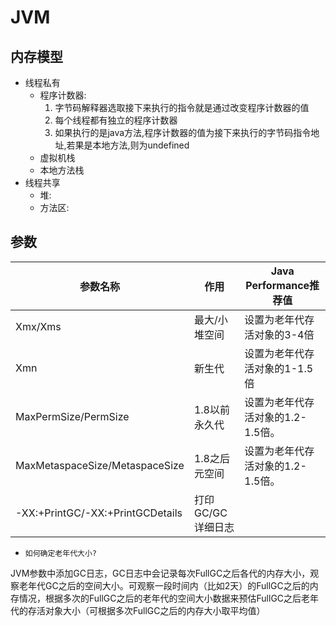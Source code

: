 # JVM

## 内存模型
-  线程私有
   - 程序计数器:
     1. 字节码解释器选取接下来执行的指令就是通过改变程序计数器的值
     2. 每个线程都有独立的程序计数器
     3. 如果执行的是java方法,程序计数器的值为接下来执行的字节码指令地址,若果是本地方法,则为undefined 
   - 虚拟机栈
   - 本地方法栈
- 线程共享
   - 堆:
   - 方法区: 

## 参数

| 参数名称 | 作用 | Java Performance推荐值|
| ---- | ---- | ---- |
| Xmx/Xms | 最大/小堆空间 |设置为老年代存活对象的3-4倍|
| Xmn | 新生代 | 设置为老年代存活对象的1-1.5倍 |
| MaxPermSize/PermSize  | 1.8以前永久代 | 设置为老年代存活对象的1.2-1.5倍。|
| MaxMetaspaceSize/MetaspaceSize  | 1.8之后元空间 | 设置为老年代存活对象的1.2-1.5倍。|
| -XX:+PrintGC/-XX:+PrintGCDetails | 打印GC/GC详细日志 |

- `如何确定老年代大小? ` 

JVM参数中添加GC日志，GC日志中会记录每次FullGC之后各代的内存大小，观察老年代GC之后的空间大小。可观察一段时间内（比如2天）的FullGC之后的内存情况，根据多次的FullGC之后的老年代的空间大小数据来预估FullGC之后老年代的存活对象大小（可根据多次FullGC之后的内存大小取平均值）
